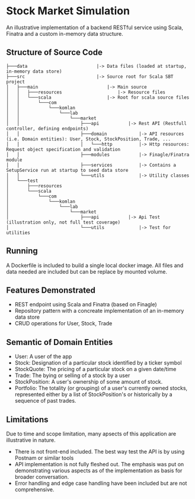 # Stock Market Simulation

An illustrative implementation of a backend RESTful service using Scala, Finatra and a custom in-memory data structure.

## Structure of Source Code
```
├───data					      |-> Data files (loaded at startup, in-memory data store)
├───src						      |-> Source root for Scala SBT project
│   ├───main					      |-> Main source
│   │   ├───resources				      |-> Resource files
│   │   └───scala				      |-> Root for scala source files
│   │       └───com
│   │           └───komlan
│   │               └───lab
│   │                   └───market		      
│   │                       ├───api		      |-> Rest API (Restfull controller, defining endpoints) 
│   │                       ├───domain		      |-> API resources (i.e. Domain entities): User, Stock, StockPosition, Trade, ...
│   │                       │   └───http	      |-> Http resources: Request object specification and validation
│   │                       ├───modules		      |-> Finagle/Finatra module
│   │                       ├───services	      |-> Contains a SetupService run at startup to seed data store
│   │                       └───utils		      |-> Utility classes
│   └───test
│       ├───resources
│       └───scala
│           └───com
│               └───komlan
│                   └───lab
│                       └───market
│                           ├───api		      |-> Api Test (illustration only, not full test coverage)
│                           └───utils		      |-> Test for utilities

```

## Running
A Dockerfile is included to build a single local docker image. All files and data needed are included but can be replace by mounted volume.


## Features Demonstrated
- REST endpoint using Scala and Finatra (based on Finagle)
- Repository pattern with a concreate implementation of an in-memory data store
- CRUD operations for User, Stock, Trade 

## Semantic of Domain Entities
- User: A user of the app
- Stock: Designation of a particular stock identified by a ticker symbol
- StockQuote: The pricing of a particular stock on a given date/time
- Trade: The bying or selling of a stock by a user
- StockPosition: A user's ownership of some amount of stock. 
- Portfolio: The totality (or grouping) of a user's currently owned stocks, represented either by a list of StockPosition's or historically by a sequence of past trades.


## Limitations
Due to time and scope limitation, many apsects of this application are illustrative in nature.  
- There is not front-end included. The best way test the API is by using Postnam or similar tools
- API implementation is not fully fleshed out. The emphasis was put on demonstrating various aspects as of the implementation as basis for broader conversation.
- Error handling and edge case handling have been included but are not comprehensive.


